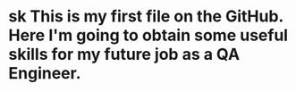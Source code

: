 # sk This is my first file on the GitHub. Here I'm going to obtain some useful skills for my future job as a QA Engineer. 
